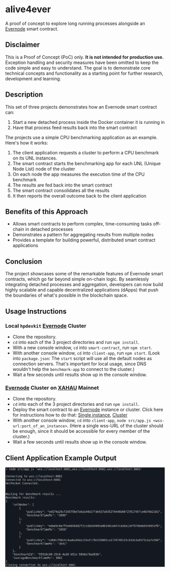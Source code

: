 # alive4ever

A proof of concept to explore long running processes alongside an [Evernode](https://evernode.org) smart contract.

## Disclaimer

This is a Proof of Concept (PoC) only. **It is not intended for production use.** Exception handling and security measures have been omitted to keep the code simple and easy to understand. The goal is to demonstrate core technical concepts and functionality as a starting point for further research, development and learning.

## Description

This set of three projects demonstrates how an Evernode smart contract can:

1. Start a new detached process inside the Docker container it is running in
2. Have that process feed results back into the smart contract

The projects use a simple CPU benchmarking application as an example. Here's how it works:

1. The client application requests a cluster to perform a CPU benchmark on its UNL instances.
2. The smart contract starts the benchmarking app for each UNL (Unique Node List) node of the cluster
3. On each node the app measures the execution time of the CPU benchmark
4. The results are fed back into the smart contract
5. The smart contract consolidates all the results
6. It then reports the overall outcome back to the client application

## Benefits of this Approach

-   Allows smart contracts to perform complex, time-consuming tasks off-chain in detached processes
-   Demonstrates a pattern for aggregating results from multiple nodes
-   Provides a template for building powerful, distributed smart contract applications

## Conclusion

The project showcases some of the remarkable features of Evernode smart contracts, which go far beyond simple on-chain logic. By seamlessly integrating detached processes and aggregation, developers can now build highly scalable and capable decentralized applications (dApps) that push the boundaries of what's possible in the blockchain space.

## Usage Instructions

### Local `hpdevkit` [Evernode](https://evernode.org) Cluster

-   Clone the repository.
-   `cd` into each of the 3 project directories and run `npm install`.
-   With a new console window, `cd` into `smart-contract`, run `npm start`.
-   With another console window, `cd` into `client-app`, run `npm start`. (Look into `package.json`: The `start` script will use all the default nodes as connection servers. That's important for local usage, since DNS wouldn't help the `benchmark-app` to connect to the cluster.)
-   Wait a few seconds until results show up in the console window.

### [Evernode](https://evernode.org) Cluster on [XAHAU](https://xahau.network/) Mainnet

-   Clone the repository.
-   `cd` into each of the 3 project directories and run `npm install`.
-   Deploy the smart contract to an [Evernode](https://evernode.org) instance or cluster. Click here for instructions how to do that: [Single instance](https://docs.evernode.org/en/latest/sdk/evernode/tutorials/deploy-single.html), [Cluster](https://docs.evernode.org/en/latest/sdk/evernode/tutorials/deploy-cluster.html)
-   With another console window, `cd` into `client-app`, `node src/app.js <wss-url:port_of_an_instance>`. (Here a single wss-URL of the cluster should be enough, since it should be accessible for every member of the cluster.)
-   Wait a few seconds until results show up in the console window.

## Client Application Example Output

![Client Application Example Output](./resources/alive4ever-example-results.png)
